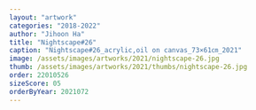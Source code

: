 ```yaml
---
layout: "artwork"
categories: "2018-2022"
author: "Jihoon Ha"
title: "Nightscape#26"
caption: "Nightscape#26_acrylic,oil on canvas_73×61㎝_2021"
image: /assets/images/artworks/2021/nightscape-26.jpg
thumb: /assets/images/artworks/2021/thumbs/nightscape-26.jpg
order: 22010526
sizeScore: 05
orderByYear: 2021072
---
```

